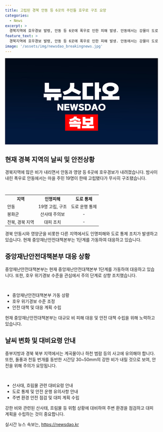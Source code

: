 ```yaml
---
title: 고립된 경북 안동 등 6곳의 주민들 호우로 구조 요망
categories:
  - News
excerpt: >
  경북지역에 호우경보 발령, 안동 등 6곳에 폭우로 인한 피해 발생. 안동에서는 강물이 도로를 범람해 19명이 고립됐으나 소방당국에 의해 구조됨. 남후면, 와룡면, 용상동, 영양군에서도 구조작업 진행 중. 중앙재난안전대책본부 1단계 가동, 호우 위기경보 수준을 관심에서 주의 단계로 상향 조정. 중부지방과 경북 북부에 시간당 10~30mm 비 예상, 산사태 위험이 있는 지역에서는 146세대 228명이 대피 중. 전북과 경북에서는 돌풍, 천둥 번개를 동반한 강한 비로 계곡물이나 하천 범람 사고에 유의 요망.
feature_text: >
  경북지역에 호우경보 발령, 안동 등 6곳에 폭우로 인한 피해 발생. 안동에서는 강물이 도로를 범람해 19명이 고립됐으나 소방당국에 의해 구조됨. 남후면, 와룡면, 용상동, 영양군에서도 구조작업 진행 중. 중앙재난안전대책본부 1단계 가동, 호우 위기경보 수준을 관심에서 주의 단계로 상향 조정. 중부지방과 경북 북부에 시간당 10~30mm 비 예상, 산사태 위험이 있는 지역에서는 146세대 228명이 대피 중. 전북과 경북에서는 돌풍, 천둥 번개를 동반한 강한 비로 계곡물이나 하천 범람 사고에 유의 요망.
image: '/assets/img/newsdao_breakingnews.jpg'
---
```


<p><img src="/assets/img/newsdao_breakingnews.jpg" alt="cryptoinkorea 속보" /></p>

<h2 data-ke-size="size26">현재 경북 지역의 날씨 및 안전상황</h2>

<p data-ke-size="size16">경북지역에 많은 비가 내리면서 안동과 영양 등 6곳에 호우경보가 내려졌습니다. 밤사이 내린 폭우로 안동에서는 마을 주민 19명이 한때 고립됐다가 무사히 구조됐습니다.</p>

<p data-ke-size="size16">&nbsp;</p>

<table>
    <tbody>
        <tr>
            <td style="text-align: center; height: 17px;"><b>지역</b></td>
            <td style="text-align: center; height: 17px;"><b>인명피해</b></td>
            <td style="text-align: center; height: 17px;"><b>도로 통제</b></td>
        </tr>
        <tr>
            <td style="text-align: left;">안동</td>
            <td style="text-align: center;">19명 고립, 구조</td>
            <td style="text-align: center;">도로 운행 통제</td>
        </tr>
        <tr>
            <td style="text-align: left;">봉화군</td>
            <td style="text-align: center;">산사태 주의보</td>
            <td style="text-align: center;">-</td>
        </tr>
        <tr>
            <td style="text-align: left;">전북, 경북 지역</td>
            <td style="text-align: center;">대피 조치</td>
            <td style="text-align: center;">-</td>
        </tr>
    </tbody>
</table>

<p data-ke-size="size16">경북 안동시와 영양군을 비롯한 다른 지역에서도 인명피해와 도로 통제 조치가 발생하고 있습니다. 현재 중앙재난안전대책본부는 1단계를 가동하여 대응하고 있습니다.</p>

<h2 data-ke-size="size26">중앙재난안전대책본부 대응 상황</h2>

<p data-ke-size="size16">중앙재난안전대책본부는 현재 중앙재난안전대책본부 1단계를 가동하여 대응하고 있습니다. 또한, 호우 위기경보 수준을 관심에서 주의 단계로 상향 조치했습니다.</p>

<p data-ke-size="size16">&nbsp;</p>

<ul>
    <li>중앙재난안전대책본부 가동 상황</li>
    <li>호우 위기경보 수준 조정</li>
    <li>안전 대책 및 대응 계획 수립</li>
</ul>

<p data-ke-size="size16">현재 중앙재난안전대책본부는 대규모 비 피해 대응 및 안전 대책 수립을 위해 노력하고 있습니다.</p>

<h2 data-ke-size="size26">날씨 변화 및 대비요령 안내</h2>

<p data-ke-size="size16">중부지방과 경북 북부 지역에서는 계곡물이나 하천 범람 등의 사고에 유의해야 합니다. 또한, 돌풍과 천둥 번개를 동반한 시간당 30~50mm의 강한 비가 내릴 것으로 보여, 안전을 위해 주의가 요망됩니다.</p>

<p data-ke-size="size16">&nbsp;</p>

<ul>
    <li>산사태, 흐림물 관련 대비요령 안내</li>
    <li>도로 통제 및 안전 운행 유의사항 안내</li>
    <li>주변 환경 안전 점검 및 대피 계획 수립</li>
</ul>

<p data-ke-size="size16">강한 비와 관련된 산사태, 흐림물 등 위험 상황에 대비하여 주변 환경을 점검하고 대피 계획을 수립하는 것이 중요합니다.</p>
실시간 뉴스 속보는, <a href="https://newsdao.kr" rel="dofollow">https://newsdao.kr</a>


